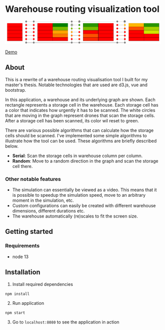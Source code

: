 
# Warehouse routing visualization tool

![](header.png)

[Demo](https://bwdvolde.github.io/warehouse-visualization/)

## About

This is a rewrite of a warehouse routing visualisation tool I built for my master's thesis. 
Notable technologies that are used are d3.js, vue and bootstrap. 

In this application, a warehouse and its underlying graph are shown. 
Each rectangle represents a storage cell in the warehouse. 
Each storage cell has a color that indicates how urgently it has to be scanned. 
The white circles that are moving in the graph represent drones that scan the storage cells.
After a storage cell has been scanned, its color wil reset to green. 

There are various possible algorithms that can calculate how the storage cells should be scanned. 
I've implemented some simple algorithms to illustrate how the tool can be used. These algorithms are briefly described below. 

* **Serial**: Scan the storage cells in warehouse column per column.
* **Random**: Move to a random direction in the graph and scan the storage cell there.

### Other notable features

* The simulation can essentially be viewed as a video. This means that it is possible to speedup the simulation speed, 
move to an arbitrary moment in the simulation, etc.
* Custom configurations can easily be created with different warehouse dimensions, different durations etc.
* The warehouse automatically (re)scales to fit the screen size.

## Getting started

### Requirements

* node 13 

## Installation

1. Install required dependencies

```
npm install
```

2. Run application

```
npm start
```

3. Go to `localhost:8080` to see the application in action
